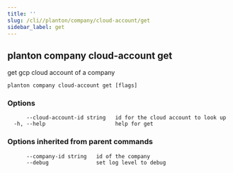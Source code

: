 ```yaml
---
title: ''
slug: /cli//planton/company/cloud-account/get
sidebar_label: get
---
```

## planton company cloud-account get

get gcp cloud account of a company

```
planton company cloud-account get [flags]
```

### Options

```
      --cloud-account-id string   id for the cloud account to look up
  -h, --help                      help for get
```

### Options inherited from parent commands

```
      --company-id string   id of the company
      --debug               set log level to debug
```

